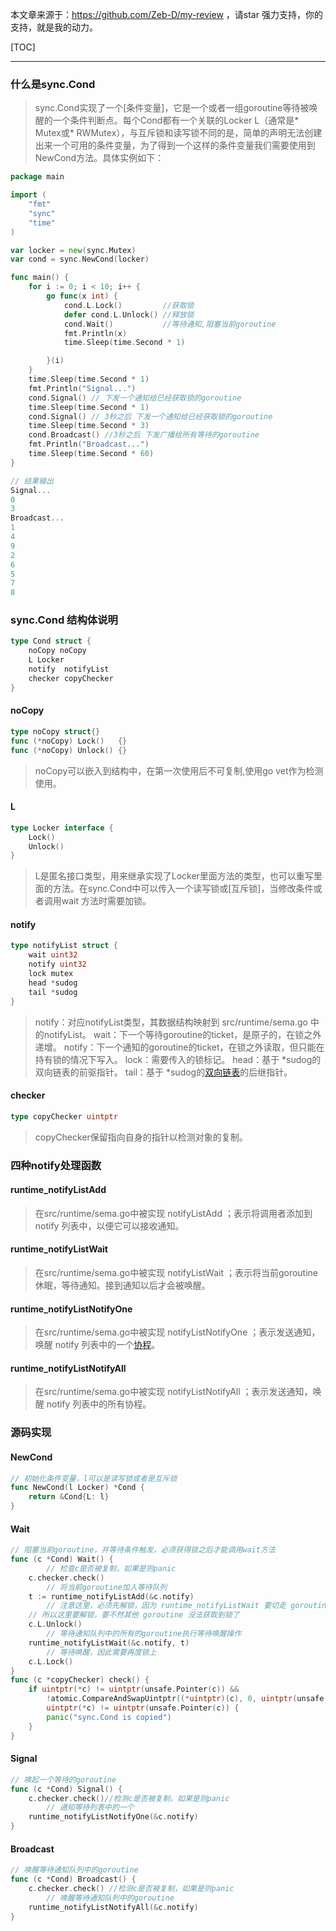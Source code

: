 本文章来源于：<https://github.com/Zeb-D/my-review> ，请star 强力支持，你的支持，就是我的动力。

[TOC]

------

### 什么是sync.Cond

> sync.Cond实现了一个[条件变量]，它是一个或者一组goroutine等待被唤醒的一个条件判断点。每个Cond都有一个关联的Locker L（通常是* Mutex或* RWMutex），与互斥锁和读写锁不同的是，简单的声明无法创建出来一个可用的条件变量，为了得到一个这样的条件变量我们需要使用到NewCond方法。具体实例如下：

```go
package main

import (
	"fmt"
	"sync"
	"time"
)

var locker = new(sync.Mutex)
var cond = sync.NewCond(locker)

func main() {
	for i := 0; i < 10; i++ {
		go func(x int) {
			cond.L.Lock()         //获取锁
			defer cond.L.Unlock() //释放锁
			cond.Wait()           //等待通知,阻塞当前goroutine
			fmt.Println(x)
			time.Sleep(time.Second * 1)

		}(i)
	}
	time.Sleep(time.Second * 1)
	fmt.Println("Signal...")
	cond.Signal() // 下发一个通知给已经获取锁的goroutine
	time.Sleep(time.Second * 1)
	cond.Signal() // 3秒之后 下发一个通知给已经获取锁的goroutine
	time.Sleep(time.Second * 3)
	cond.Broadcast() //3秒之后 下发广播给所有等待的goroutine
	fmt.Println("Broadcast...")
	time.Sleep(time.Second * 60)
}

// 结果输出
Signal...
0
3
Broadcast...
1
4
9
2
6
5
7
8
```



### sync.Cond 结构体说明

```go
type Cond struct {
	noCopy noCopy
	L Locker
	notify  notifyList
	checker copyChecker
}
```



#### noCopy

```go
type noCopy struct{}
func (*noCopy) Lock()   {}
func (*noCopy) Unlock() {}
```

> noCopy可以嵌入到结构中，在第一次使用后不可复制,使用go vet作为检测使用。



#### L

```go
type Locker interface {
	Lock()
	Unlock()
}
```

> L是匿名接口类型，用来继承实现了Locker里面方法的类型，也可以重写里面的方法。在sync.Cond中可以传入一个读写锁或[互斥锁]，当修改条件或者调用wait 方法时需要加锁。



#### notify

```go
type notifyList struct {
	wait uint32
	notify uint32
	lock mutex
	head *sudog
	tail *sudog
}
```

> notify：对应notifyList类型，其数据结构映射到 src/runtime/sema.go 中的notifyList。
> wait：下一个等待goroutine的ticket，是原子的，在锁之外递增。
> notify：下一个通知的goroutine的ticket，在锁之外读取，但只能在持有锁的情况下写入。
> lock：需要传入的锁标记。
> head：基于 *sudog的双向链表的前驱指针。
> tail：基于 *sudog的[双向链表](https://zhida.zhihu.com/search?content_id=169421273&content_type=Article&match_order=2&q=双向链表&zhida_source=entity)的后继指针。



#### checker

```go
type copyChecker uintptr 
```

> copyChecker保留指向自身的指针以检测对象的复制。



### 四种notify处理函数



#### runtime_notifyListAdd

> 在src/runtime/sema.go中被实现 notifyListAdd ；表示将调用者添加到 notify 列表中，以便它可以接收通知。



#### runtime_notifyListWait

> 在src/runtime/sema.go中被实现 notifyListWait ；表示将当前goroutine休眠，等待通知。接到通知以后才会被唤醒。



#### runtime_notifyListNotifyOne

> 在src/runtime/sema.go中被实现 notifyListNotifyOne ；表示发送通知，唤醒 notify 列表中的一个[协程](https://zhida.zhihu.com/search?content_id=169421273&content_type=Article&match_order=1&q=协程&zhida_source=entity)。



#### runtime_notifyListNotifyAll

> 在src/runtime/sema.go中被实现 notifyListNotifyAll ；表示发送通知，唤醒 notify 列表中的所有协程。



### 源码实现

#### NewCond

```go
// 初始化条件变量，l可以是读写锁或者是互斥锁
func NewCond(l Locker) *Cond {
	return &Cond{L: l}
}
```



#### Wait

```go
// 阻塞当前goroutine，并等待条件触发，必须获得锁之后才能调用wait方法
func (c *Cond) Wait() {
        // 检查c是否被复制，如果是则panic
	c.checker.check()
        // 将当前goroutine加入等待队列
	t := runtime_notifyListAdd(&c.notify)
        // 注意这里，必须先解锁，因为 runtime_notifyListWait 要切走 goroutine
	// 所以这里要解锁，要不然其他 goroutine 没法获取到锁了
	c.L.Unlock() 
        // 等待通知队列中的所有的goroutine执行等待唤醒操作
	runtime_notifyListWait(&c.notify, t)
        // 等待唤醒，因此需要再度锁上
	c.L.Lock() 
}
func (c *copyChecker) check() {
	if uintptr(*c) != uintptr(unsafe.Pointer(c)) &&
		!atomic.CompareAndSwapUintptr((*uintptr)(c), 0, uintptr(unsafe.Pointer(c))) &&
		uintptr(*c) != uintptr(unsafe.Pointer(c)) {
		panic("sync.Cond is copied")
	}
}
```



#### Signal

```go
// 唤起一个等待的goroutine
func (c *Cond) Signal() {
	c.checker.check()//检测c是否被复制，如果是则panic
        // 通知等待列表中的一个
	runtime_notifyListNotifyOne(&c.notify)
}
```



#### Broadcast

```go
// 唤醒等待通知队列中的goroutine
func (c *Cond) Broadcast() {
	c.checker.check() //检测c是否被复制，如果是则panic
        // 唤醒等待通知队列中的goroutine
	runtime_notifyListNotifyAll(&c.notify)
}
```